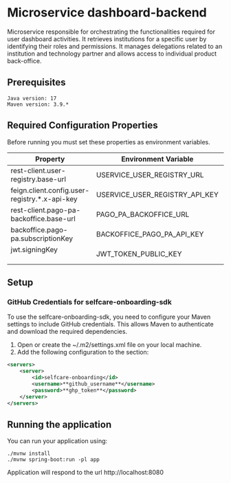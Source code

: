 # Microservice dashboard-backend

Microservice responsible for orchestrating the functionalities required for user dashboard activities. It retrieves institutions for a specific user by identifying their roles and permissions. It manages delegations related to an institution and technology partner and allows access to individual product back-office.

## Prerequisites

    Java version: 17
    Maven version: 3.9.*

## Required Configuration Properties

Before running you must set these properties as environment variables.


| **Property**                                             | **Environment Variable**                 | **Default** | **Required** |
|----------------------------------------------------------|------------------------------------------|-------------|:------------:|
| rest-client.user-registry.base-url<br/>                  | USERVICE_USER_REGISTRY_URL               |             |     yes      |
| feign.client.config.user-registry.*.x-api-key<br/>       | USERVICE_USER_REGISTRY_API_KEY           |             |     yes      |
| rest-client.pago-pa-backoffice.base-url<br/>             | PAGO_PA_BACKOFFICE_URL                   |             |     yes      |
| backoffice.pago-pa.subscriptionKey<br/>                  | BACKOFFICE_PAGO_PA_API_KEY               |             |     yes      |
| jwt.signingKey<br/> <br/>                                | JWT_TOKEN_PUBLIC_KEY                     |             |     yes      |

## Setup 

### GitHub Credentials for selfcare-onboarding-sdk

To use the selfcare-onboarding-sdk, you need to configure your Maven settings to include GitHub credentials. This allows Maven to authenticate and download the required dependencies.

1. Open or create the ~/.m2/settings.xml file on your local machine.
2. Add the following <server> configuration to the <servers> section:

```xml script
<servers>
    <server>
        <id>selfcare-onboarding</id>
        <username>**github_username**</username>
        <password>**ghp_token**</password>
    </server>
</servers>

```

## Running the application

You can run your application using:
```shell script
./mvnw install
./mvnw spring-boot:run -pl app
```

Application will respond to the url http://localhost:8080